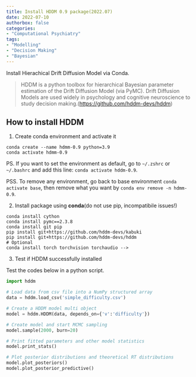 ```yaml
---
title: Install HDDM 0.9 package(2022.07)
date: 2022-07-10
authorbox: false
categories:
- "Computational Psychiatry"
tags:
- "Modelling"
- "Decision Making"
- "Bayesian"
---
```


Install Hierachical Drift Diffusion Model via Conda.

<!--more-->

> HDDM is a python toolbox for hierarchical Bayesian parameter estimation of the Drift Diffusion Model (via PyMC). Drift Diffusion Models are used widely in psychology and cognitive neuroscience to study decision making.(https://github.com/hddm-devs/hddm)

## How to install HDDM

1. Create conda environment and activate it

```
conda create --name hdmm-0.9 python=3.9
conda activate hdmm-0.9
```

PS. If you want to set the environment as default, go to `~/.zshrc` or `~/.bashrc` and add this line: `conda activate hddm-0.9`.

PSS. To remove any environment, go back to base environment `conda activate base`, then remove what you want by `conda env remove -n hdmm-0.9`.

2. Install package using **conda**(do not use pip, incompatibile issues!)

```
conda install cython
conda install pymc==2.3.8
conda install git pip
pip install git+https://github.com/hddm-devs/kabuki
pip install git+https://github.com/hddm-devs/hddm
# Optional
conda install torch torchvision torchaudio -->
```

3. Test if HDDM successfully installed

Test the codes below in a python script.

```python
import hddm

# Load data from csv file into a NumPy structured array
data = hddm.load_csv('simple_difficulty.csv')

# Create a HDDM model multi object
model = hddm.HDDM(data, depends_on={'v':'difficulty'})

# Create model and start MCMC sampling
model.sample(2000, burn=20)

# Print fitted parameters and other model statistics
model.print_stats()

# Plot posterior distributions and theoretical RT distributions
model.plot_posteriors()
model.plot_posterior_predictive()
```